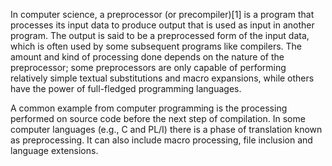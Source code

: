 In computer science, a preprocessor (or precompiler)[1] is a program that processes its input data to produce output that is used as input in another program. The output is said to be a preprocessed form of the input data, which is often used by some subsequent programs like compilers. The amount and kind of processing done depends on the nature of the preprocessor; some preprocessors are only capable of performing relatively simple textual substitutions and macro expansions, while others have the power of full-fledged programming languages.

A common example from computer programming is the processing performed on source code before the next step of compilation. In some computer languages (e.g., C and PL/I) there is a phase of translation known as preprocessing. It can also include macro processing, file inclusion and language extensions.
